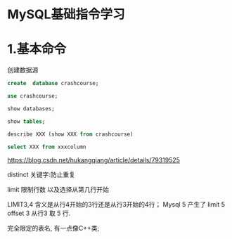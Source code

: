 # MySQL基础指令学习

# 1.基本命令

创建数据源

```sql
create  database crashcourse;

use crashcourse;

show databases;

show tables;

describe XXX (show XXX from crashcourse)

select XXX from xxxcolumn
```

https://blog.csdn.net/hukangqiang/article/details/79319525



distinct 关键字:防止重复

limit 限制行数 以及选择从第几行开始

LIMIT3,4 含义是从行4开始的3行还是从行3开始的4行； Mysql 5 产生了 limit 5 offset 3 从行3 取 5 行.



完全限定的表名, 有一点像C++类;











